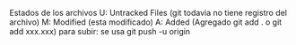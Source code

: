 Estados de los archivos
U: Untracked Files (git todavia no tiene registro del archivo)
M: Modified (esta modificado)
A: Added (Agregado git add . o git add xxx.xxx)
para subir: se usa git push -u origin
